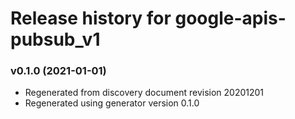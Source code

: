 # Release history for google-apis-pubsub_v1

### v0.1.0 (2021-01-01)

* Regenerated from discovery document revision 20201201
* Regenerated using generator version 0.1.0

